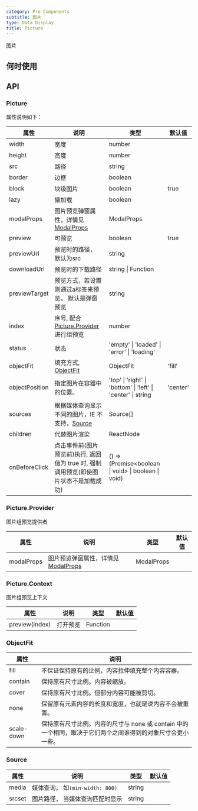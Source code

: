 ```yaml
---
category: Pro Components
subtitle: 图片
type: Data Display
title: Picture
---
```


图片

## 何时使用



## API

### Picture
 
属性说明如下：

| 属性 | 说明 | 类型 | 默认值 |
| --- | --- | --- | --- |
| width | 宽度 | number |  |
| height | 高度 | number |  |
| src | 路径 | string |  |
| border | 边框 | boolean |  |
| block | 块级图片 | boolean | true |
| lazy | 懒加载 | boolean |  |
| modalProps | 图片预览弹窗属性，详情见 [ModalProps](/components/modal/#Modal) | ModalProps |  |
| preview | 可预览 | boolean | true |
| previewUrl | 预览时的路径， 默认为src | string |  |
| downloadUrl | 预览时的下载路径 | string \| Function |  |
| previewTarget | 预览方式，若设置则通过a标签来预览， 默认是弹窗预览 | string |  |
| index | 序号, 配合[Picture.Provider](#Picture.Provider)进行组预览 | number |  |
| status | 状态 | 'empty' \| 'loaded' \| 'error' \| 'loading' |  |
| objectFit | 填充方式, [ObjectFit](#ObjectFit) | ObjectFit | 'fill' |
| objectPosition | 指定图片在容器中的位置。 | 'top' \| 'right' \| 'bottom' \| 'left' \| 'center' \| string | 'center' |
| sources | 根据媒体查询显示不同的图片，IE 不支持，[Source](#Source) | Source[] |   |
| children | 代替图片渲染 | ReactNode |   |
| onBeforeClick | 点击事件前(图片预览前)执行, 返回值为 true 时, 强制调用预览(即使图片状态不是加载成功) | () => (Promise<boolean \| void> \| boolean \| void) |  |

### Picture.Provider
 
图片组预览提供者

| 属性 | 说明 | 类型 | 默认值 |
| --- | --- | --- | --- |
| modalProps | 图片预览弹窗属性，详情见 [ModalProps](/components/modal/#Modal) | ModalProps |  |

### Picture.Context
 
图片组预览上下文

| 属性 | 说明 | 类型 | 默认值 |
| --- | --- | --- | --- |
| preview(index) | 打开预览 | Function |  |

### ObjectFit

| 属性 | 说明  | 
| --- | --- | 
| fill | 不保证保持原有的比例，内容拉伸填充整个内容容器。 | 
| contain | 保持原有尺寸比例。内容被缩放。 | 
| cover | 保持原有尺寸比例。但部分内容可能被剪切。 | 
| none | 保留原有元素内容的长度和宽度，也就是说内容不会被重置。 | 
| scale-down | 保持原有尺寸比例。内容的尺寸与 none 或 contain 中的一个相同，取决于它们两个之间谁得到的对象尺寸会更小一些。 | 

### Source

| 属性 | 说明 | 类型 | 默认值 |
| --- | --- | --- | --- |
| media | 媒体查询， 如`(min-width: 800)` | string |  |
| srcset | 图片路径， 当媒体查询匹配时显示 | string |  |

<style>
[id^="components-picture-demo-"] .c7n-col-24,
[id^="components-picture-demo-"] .c7n-col-12 {
  margin-bottom: 12px;
}
</style>
